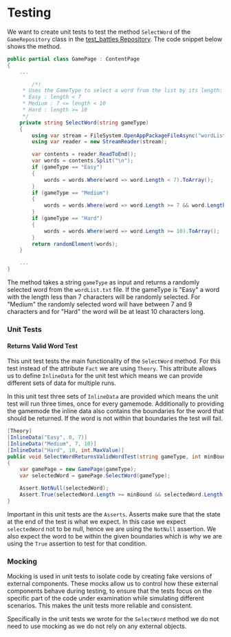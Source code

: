 # Testing

We want to create unit tests to test the method `SelectWord` of the `GameRepository` class in the [test_battles Repository](https://github.com/Software-Engineering-Red/test_battles). The code snippet below shows the method.

```csharp
public partial class GamePage : ContentPage
{
    ...

        /*!
	 * Uses the GameType to select a word from the list by its length:
	 * Easy : length < 7
	 * Medium : 7 <= length < 10
	 * Hard : length >= 10
	 */
    private string SelectWord(string gameType)
    {
        using var stream = FileSystem.OpenAppPackageFileAsync("wordList.txt").Result;
        using var reader = new StreamReader(stream);

        var contents = reader.ReadToEnd();
        var words = contents.Split("\n");
        if (gameType == "Easy")
        {
            words = words.Where(word => word.Length < 7).ToArray();
        }
        if (gameType == "Medium")
        {
            words = words.Where(word => word.Length >= 7 && word.Length < 10).ToArray();
        }
        if (gameType == "Hard")
        {
            words = words.Where(word => word.Length >= 10).ToArray();
        }
        return randomElement(words);
    }

    ...
}
```

The method takes a string `gameType` as input and returns a randomly selected word from the `wordList.txt` file.
If the gameType is "Easy" a word with the length less than 7 characters will be randomly selected. For "Medium" the randomly selected word will have between 7 and 9 characters and for "Hard" the word will be at least 10 characters long.

### Unit Tests
#### Returns Valid Word Test
This unit test tests the main functionality of the `SelectWord` method. For this test instead of the attribute `Fact` we are using `Theory`. This attribute allows us to define `InlineData` for the unit test which means we can provide different sets of data for multiple runs.

In this unit test three sets of `InlineData` are provided which means the unit test will run three times, once for every gamemode. Additionally to providing the gamemode the inline data also contains the boundaries for the word that should be returned. If the word is not within that boundaries the test will fail.

```csharp
[Theory]
[InlineData("Easy", 0, 7)]
[InlineData("Medium", 7, 10)]
[InlineData("Hard", 10, int.MaxValue)]
public void SelectWordReturnsValidWordTest(string gameType, int minBound, int maxBound)
{
    var gamePage = new GamePage(gameType);
    var selectedWord = gamePage.SelectWord(gameType);

    Assert.NotNull(selectedWord);
    Assert.True(selectedWord.Length >= minBound && selectedWord.Length < maxBound);
}
```

Important in this unit tests are the `Asserts`. Asserts make sure that the state at the end of the test is what we expect. In this case we expect `selectedWord` not to be null, hence we are using the `NotNull` assertion.
We also expect the word to be within the given boundaries which is why we are using the `True` assertion to test for that condition.


### Mocking
Mocking is used in unit tests to isolate code by creating fake versions of external components. These mocks allow us to control how these external components behave during testing, to ensure that the tests focus on the specific part of the code under examination while simulating different scenarios. This makes the unit tests more reliable and consistent.

Specifically in the unit tests we wrote for the `SelectWord` method we do not need to use mocking as we do not rely on any external objects.

